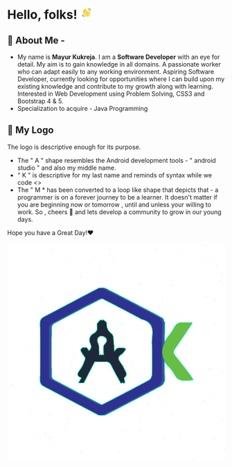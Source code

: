 # Hello, folks! <img src="hello.gif" width="30px">
## 🚀 About Me -
- My name is **Mayur Kukreja**. I am a **Software Developer** with an eye for detail. My aim is to gain knowledge in all domains. A passionate worker who can adapt easily to any working environment. Aspiring Software Developer, currently looking for opportunities where I can build upon my existing knowledge and contribute to my growth along with learning. Interested in Web Development using Problem Solving, CSS3 and Bootstrap 4 & 5. 
- Specialization to acquire - Java Programming
## 🚀 My Logo
The logo is descriptive enough for its purpose.
- The " A " shape resembles the Android development tools - " android studio " and also my middle name.
- " K " is descriptive for my last name and reminds of syntax while we code <\>
- The " M * has been converted to a loop like shape that depicts that - a programmer is on a forever journey to be a learner.
It doesn't matter if you are beginning now or tomorrow , until and unless your willing to work. So , cheers 🥂 and lets develop a community to grow in our young days.

Hope you have a Great Day!❤️
<p align="center"> 
  <img src="Logo1.gif">
</p>
<!---
mayurrkukreja/mayurrkukreja is a ✨ special ✨ repository because its `README.md` (this file) appears on your GitHub profile.
You can click the Preview link to take a look at your changes.
--->
